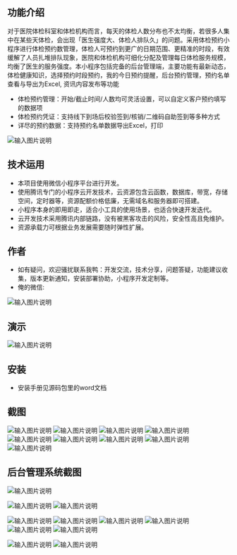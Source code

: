 ## 功能介绍 
    
对于医院体检科室和体检机构而言，每天的体检人数分布也不太均衡，若很多人集中在某些天体检，会出现「医生强度大、体检人排队久」的问题。采用体检预约小程序进行体检预约数管理，体检人可预约到更广的日期范围、更精准的时段，有效缓解了人员扎堆排队现象，医院和体检机构可细化分配及管理每日体检服务规模，均衡了医生的服务强度。本小程序包括完备的后台管理端，主要功能有最新动态，体检健康知识，选择预约时段预约，我的今日预约提醒，后台预约管理，预约名单查看与导出为Excel, 资讯内容发布等功能

- 体检预约管理：开始/截止时间/人数均可灵活设置，可以自定义客户预约填写的数据项
- 体检预约凭证：支持线下到场后校验签到/核销/二维码自助签到等多种方式
- 详尽的预约数据：支持预约名单数据导出Excel，打印

 ![输入图片说明](demo/%E4%BA%8C%E7%BB%B4%E7%A0%81.png)

## 技术运用
- 本项目使用微信小程序平台进行开发。
- 使用腾讯专门的小程序云开发技术，云资源包含云函数，数据库，带宽，存储空间，定时器等，资源配额价格低廉，无需域名和服务器即可搭建。
- 小程序本身的即用即走，适合小工具的使用场景，也适合快速开发迭代。
- 云开发技术采用腾讯内部链路，没有被黑客攻击的风险，安全性高且免维护。
- 资源承载力可根据业务发展需要随时弹性扩展。  



## 作者
- 如有疑问，欢迎骚扰联系我鸭：开发交流，技术分享，问题答疑，功能建议收集，版本更新通知，安装部署协助，小程序开发定制等。
- 俺的微信:
 
 ![输入图片说明](demo/author-base.png)



## 演示
 
 ![输入图片说明](demo/%E4%BA%8C%E7%BB%B4%E7%A0%81.png)
 
 

## 安装

- 安装手册见源码包里的word文档




## 截图
![输入图片说明](demo/1%E9%A6%96%E9%A1%B5.png)
![输入图片说明](demo/2%E6%9C%80%E6%96%B0%E5%8A%A8%E6%80%81.png)
![输入图片说明](demo/3%E4%BD%93%E6%A3%80%E7%9F%A5%E8%AF%86.png)
![输入图片说明](demo/4%E9%A2%84%E7%BA%A6%E6%97%A5%E5%8E%86.png)
![输入图片说明](demo/5%E4%B8%AA%E4%BA%BA%E4%B8%AD%E5%BF%83.png)
 ![输入图片说明](demo/6%E4%BD%93%E6%A3%80%E9%A2%84%E7%BA%A6.png)
![输入图片说明](demo/7%E9%A2%84%E7%BA%A6%E8%AF%A6%E6%83%85.png)
![输入图片说明](demo/8%E9%A2%84%E7%BA%A6.png)
![输入图片说明](demo/9%E9%A2%84%E7%BA%A6%E6%88%90%E5%8A%9F.png)

## 后台管理系统截图

![输入图片说明](demo/10%E5%90%8E%E5%8F%B0-%E9%A6%96%E9%A1%B5.png)
 
![输入图片说明](demo/11%E5%90%8E%E5%8F%B0-%E9%A2%84%E7%BA%A6%E7%AE%A1%E7%90%86.png)
![输入图片说明](demo/12%E5%90%8E%E5%8F%B0-%E9%A2%84%E7%BA%A6%E8%8F%9C%E5%8D%95.png)

![输入图片说明](demo/13%E5%90%8E%E5%8F%B0-%E9%A2%84%E7%BA%A6%E5%90%8D%E5%8D%95%E5%AF%BC%E5%87%BA.png)
![输入图片说明](demo/14%E5%90%8E%E5%8F%B0-%E9%A2%84%E7%BA%A6%E5%90%8D%E5%8D%95.png)
![输入图片说明](demo/15%E5%90%8E%E5%8F%B0-%E9%A2%84%E7%BA%A6%E5%90%8D%E5%8D%95%E7%AE%A1%E7%90%86.png)
![输入图片说明](demo/16%E5%90%8E%E5%8F%B0-%E9%A2%84%E7%BA%A6%E6%B7%BB%E5%8A%A0.png)
![输入图片说明](demo/17%E5%90%8E%E5%8F%B0-%E9%A2%84%E7%BA%A6%E6%97%B6%E6%AE%B5%E8%AE%BE%E7%BD%AE.png)
![输入图片说明](demo/18%E5%90%8E%E5%8F%B0-%E9%A2%84%E7%BA%A6%E6%A0%B8%E9%94%80.png)

![输入图片说明](demo/19%E5%90%8E%E5%8F%B0-%E5%86%85%E5%AE%B9%E7%AE%A1%E7%90%86.png)
![输入图片说明](demo/20%E5%90%8E%E5%8F%B0-%E5%86%85%E5%AE%B9%E6%B7%BB%E5%8A%A0.png)